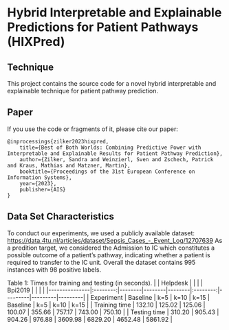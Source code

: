 #  Hybrid Interpretable and Explainable Predictions for Patient Pathways (HIXPred)
## Technique
This project contains the source code for a novel hybrid interpretable and explainable technique for patient pathway prediction.

## Paper
If you use the code or fragments of it, please cite our paper:

```
@inprocessings{zilker2023hixpred,
    title={Best of Both Worlds: Combining Predictive Power with Interpretable and Explainable Results for Patient Pathway Prediction},
    author={Zilker, Sandra and Weinzierl, Sven and Zschech, Patrick and Kraus, Mathias and Matzner, Martin},
    booktitle={Proceedings of the 31st European Conference on Information Systems},
    year={2023},
    publisher={AIS}
}
```

## Data Set Characteristics

To conduct our experiments, we used a publicly available dataset: https://data.4tu.nl/articles/dataset/Sepsis_Cases_-_Event_Log/12707639
As a predition target, we considered the Admission to IC which constitutes a possible outcome of a patient’s pathway, indicating whether a patient is required to transfer to the IC unit. Overall the dataset contains 995 instances with 98 positive labels.

Table 1: Times for training and testing (in seconds).
|               | Helpdesk |        |        |        |  Bpi2019 |         |         |         |
|---------------|:--------:|--------|--------|--------|:--------:|---------|---------|---------|
| Experiment    | Baseline | k=5    | k=10   | k=15   | Baseline | k=5     | k=10    | k=15    |
| Training time | 132.10   | 125.02 | 125.06 | 100.07 | 355.66   | 757.17  | 743.00  | 750.10  |
| Testing time  | 310.20   | 905.43 | 904.26 | 976.88 | 3609.98  | 6829.20 | 4652.48 | 5861.92 |
